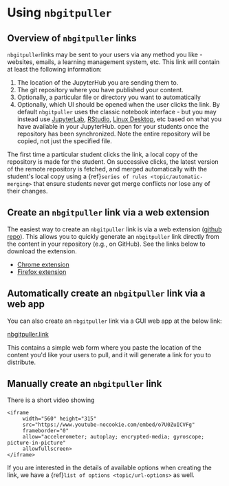 # Using `nbgitpuller`

## Overview of `nbgitpuller` links

`nbgitpuller`links may be sent to your users via any method you like - websites, emails, a learning management system, etc.
This link will contain at least the following information:

1. The location of the JupyterHub you are sending them to.
2. The git repository where you have published your content.
3. Optionally, a particular file or directory you want to automatically
4. Optionally, which UI should be opened when the user clicks the link.
   By default `nbgitpuller` uses the classic notebook interface - but you may instead use
   [JupyterLab](https://github.com/jupyterlab/jupyterlab/), [RStudio](https://github.com/jupyterhub/jupyter-rsession-proxy/), [Linux Desktop](https://github.com/jupyterhub/jupyter-remote-desktop-proxy), etc based on what you have available in your JupyterHub.
   open for your students once the repository has been synchronized. Note the entire repository will be copied, not just the specified file.

The first time a particular student clicks the link, a local copy of the
repository is made for the student. On successive clicks, the latest version
of the remote repository is fetched, and merged automatically with the
student's local copy using a {ref}`series of rules <topic/automatic-merging>`
that ensure students never get merge conflicts nor lose any of their changes.
## Create an `nbgitpuller` link via a web extension

The easiest way to create an `nbgitpuller` link is via a web extension  ([github repo](https://github.com/yuvipanda/nbgitpuller-link-generator-webextension)).
This allows you to quickly generate an `nbgitpuller` link directly from the content in your repository (e.g., on GitHub).
See the links below to download the extension.

- [Chrome extension](https://chrome.google.com/webstore/detail/nbgitpuller-link-generato/hpdbdpklpmppnoibabdkkhnfhkkehgnc)
- [Firefox extension](https://addons.mozilla.org/en-US/firefox/addon/nbgitpuller-link-generator/?utm_source=addons.mozilla.org&utm_medium=referral&utm_content=search)

## Automatically create an `nbgitpuller` link via a web app

You can also create an `nbgitpuller` link via a GUI web app at the below link:

[nbgitpuller.link](http://nbgitpuller.link)

This contains a simple web form where you paste the location of the content you'd like your users to pull, and it will generate a link for you to distribute.

## Manually create an `nbgitpuller` link


There is a short video showing 

```{raw} html
<iframe
     width="560" height="315"
     src="https://www.youtube-nocookie.com/embed/o7U0ZuICVFg"
     frameborder="0"
     allow="accelerometer; autoplay; encrypted-media; gyroscope; picture-in-picture"
     allowfullscreen>
</iframe>
```

If you are interested in the details of available options when creating
the link, we have a {ref}`list of options <topic/url-options>` as well.